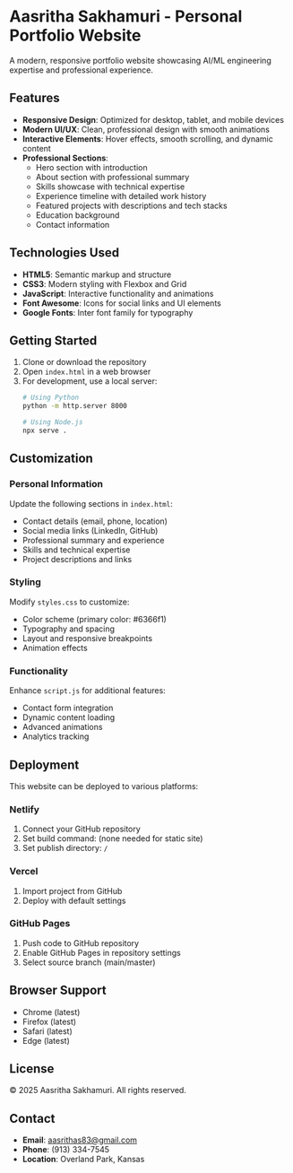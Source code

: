 # Aasritha Sakhamuri - Personal Portfolio Website

A modern, responsive portfolio website showcasing AI/ML engineering expertise and professional experience.

## Features

- **Responsive Design**: Optimized for desktop, tablet, and mobile devices
- **Modern UI/UX**: Clean, professional design with smooth animations
- **Interactive Elements**: Hover effects, smooth scrolling, and dynamic content
- **Professional Sections**:
  - Hero section with introduction
  - About section with professional summary
  - Skills showcase with technical expertise
  - Experience timeline with detailed work history
  - Featured projects with descriptions and tech stacks
  - Education background
  - Contact information

## Technologies Used

- **HTML5**: Semantic markup and structure
- **CSS3**: Modern styling with Flexbox and Grid
- **JavaScript**: Interactive functionality and animations
- **Font Awesome**: Icons for social links and UI elements
- **Google Fonts**: Inter font family for typography

## Getting Started

1. Clone or download the repository
2. Open `index.html` in a web browser
3. For development, use a local server:
   ```bash
   # Using Python
   python -m http.server 8000
   
   # Using Node.js
   npx serve .
   ```

## Customization

### Personal Information
Update the following sections in `index.html`:
- Contact details (email, phone, location)
- Social media links (LinkedIn, GitHub)
- Professional summary and experience
- Skills and technical expertise
- Project descriptions and links

### Styling
Modify `styles.css` to customize:
- Color scheme (primary color: #6366f1)
- Typography and spacing
- Layout and responsive breakpoints
- Animation effects

### Functionality
Enhance `script.js` for additional features:
- Contact form integration
- Dynamic content loading
- Advanced animations
- Analytics tracking

## Deployment

This website can be deployed to various platforms:

### Netlify
1. Connect your GitHub repository
2. Set build command: (none needed for static site)
3. Set publish directory: `/`

### Vercel
1. Import project from GitHub
2. Deploy with default settings

### GitHub Pages
1. Push code to GitHub repository
2. Enable GitHub Pages in repository settings
3. Select source branch (main/master)

## Browser Support

- Chrome (latest)
- Firefox (latest)
- Safari (latest)
- Edge (latest)

## License

© 2025 Aasritha Sakhamuri. All rights reserved.

## Contact

- **Email**: aasrithas83@gmail.com
- **Phone**: (913) 334-7545
- **Location**: Overland Park, Kansas
